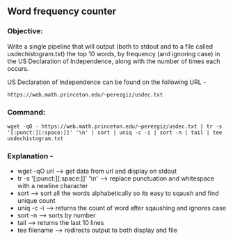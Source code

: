 ## Word frequency counter

### Objective:

Write a single pipeline that will output (both to stdout and to a file called usdechistogram.txt) the top 10 words, by frequency (and ignoring case) in the US Declaration of Independence, along with the number of times each occurs.

US Declaration of Independence can be found on the following URL -
```
https://web.math.princeton.edu/~perezgiz/usdec.txt
```

### Command: 
```
wget -qO - https://web.math.princeton.edu/~perezgiz/usdec.txt | tr -s '[:punct:][:space:]]' '\n' | sort | uniq -c -i | sort -n | tail | tee usdechistogram.txt
```

### Explanation -
* wget -qO url --> get data from url and display on stdout
* tr -s '[:punct:][:space:]]' '\n' --> replace punctuation and whitespace with a newline character
* sort --> sort all the words alphabetically so its easy to sqaush and find unique count
* uniq -c -i --> returns the count of word after sqaushing and ignores case
* sort -n --> sorts by number
* tail --> returns the last 10 lines
* tee filename --> redirects output to both display and file
